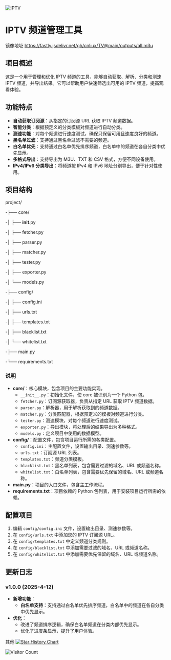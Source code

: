 ![IPTV](https://socialify.git.ci/cnliux/TV/image?description=1&descriptionEditable=IPTV%20%E7%9B%B4%E6%92%AD%E6%BA%90&forks=1&language=1&name=1&owner=1&pattern=Circuit%20Board&stargazers=1&theme=Auto)

# IPTV 频道管理工具
镜像地址 https://fastly.jsdelivr.net/gh/cnliux/TV@main/outputs/all.m3u

## 项目概述

这是一个用于管理和优化 IPTV 频道的工具，能够自动获取、解析、分类和测速 IPTV 频道，并导出结果。它可以帮助用户快速筛选出可用的 IPTV 频道，提高观看体验。

## 功能特点

- **自动获取订阅源**：从指定的订阅源 URL 获取 IPTV 频道数据。
- **智能分类**：根据预定义的分类模板对频道进行自动分类。
- **测速功能**：对每个频道进行速度测试，确保只保留可用且速度良好的频道。
- **黑名单过滤**：支持通过黑名单过滤不需要的频道。
- **白名单优先**：支持通过白名单优先排序频道，白名单中的频道在各自分类中优先显示。
- **多格式导出**：支持导出为 M3U、TXT 和 CSV 格式，方便不同设备使用。
- **IPv4/IPv6 分类导出**：将频道按 IPv4 和 IPv6 地址分别导出，便于针对性使用。

## 项目结构
project/

-├── core/

-│   ├── __init__.py

-│   ├── fetcher.py

-│   ├── parser.py

-│   ├── matcher.py

-│   ├── tester.py

-│   ├── exporter.py

-│   └── models.py

-├── config/

-│   ├── config.ini

-│   ├── urls.txt

-│   ├── templates.txt

-│   ├── blacklist.txt

-│   └── whitelist.txt

-├── main.py

-└── requirements.txt

### 说明

- **core/**：核心模块，包含项目的主要功能实现。
  - `__init__.py`：初始化文件，使 core 被识别为一个 Python 包。
  - `fetcher.py`：订阅源获取器，负责从指定 URL 获取 IPTV 频道数据。
  - `parser.py`：解析器，用于解析获取到的频道数据。
  - `matcher.py`：分类匹配器，根据预定义的模板对频道进行分类。
  - `tester.py`：测速模块，对每个频道进行速度测试。
  - `exporter.py`：导出模块，将处理后的结果导出为多种格式。
  - `models.py`：定义项目中使用的数据模型。
- **config/**：配置文件，包含项目运行所需的各类配置。
  - `config.ini`：主配置文件，设置输出目录、测速参数等。
  - `urls.txt`：订阅源 URL 列表。
  - `templates.txt`：频道分类模板。
  - `blacklist.txt`：黑名单列表，包含需要过滤的域名、URL 或频道名称。
  - `whitelist.txt`：白名单列表，包含需要优先保留的域名、URL 或频道名称。
- **main.py**：项目的入口文件，包含主工作流程。
- **requirements.txt**：项目依赖的 Python 包列表，用于安装项目运行所需的依赖。

## 配置项目

1. 编辑 `config/config.ini` 文件，设置输出目录、测速参数等。
2. 在 `config/urls.txt` 中添加您的 IPTV 订阅源 URL。
3. 在 `config/templates.txt` 中定义频道分类规则。
4. 在 `config/blacklist.txt` 中添加需要过滤的域名、URL 或频道名称。
5. 在 `config/whitelist.txt` 中添加需要优先保留的域名、URL 或频道名称。

## 更新日志

### v1.0.0 (2025-4-12)
- **新增功能**：
  - **白名单支持**：支持通过白名单优先排序频道，白名单中的频道在各自分类中优先显示。
- **优化**：
  - 改进了频道排序逻辑，确保白名单频道在分类内部优先显示。
  - 优化了进度条显示，提升了用户体验。


其他
[![Star History Chart](https://api.star-history.com/svg?repos=cnliux/tv&type=Date)](https://www.star-history.com/#cnliux/tv&Date)

![Visitor Count](https://profile-counter.glitch.me/cnliux_TV/count.svg)
